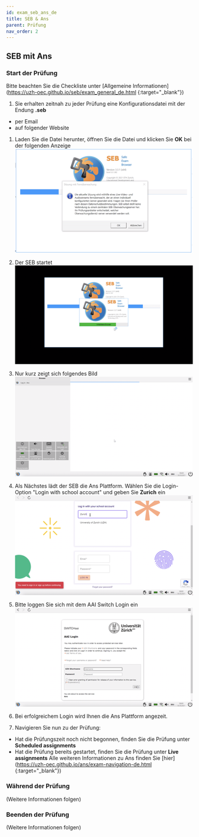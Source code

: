 ```yaml
---
id: exam_seb_ans_de
title: SEB & Ans
parent: Prüfung
nav_order: 2
---
```


## SEB mit Ans

### Start der Prüfung
Bitte beachten Sie die Checkliste unter [Allgemeine Informationen](https://uzh-oec.github.io/seb/exam_general_de.html {:target="_blank"})

1. Sie erhalten zeitnah zu jeder Prüfung eine Konfigurationsdatei mit der Endung **.seb** 
* per Email
* auf folgender Website

1. Laden Sie die Datei herunter, öffnen Sie die Datei und klicken Sie **OK** bei der folgenden Anzeige
[![SEB-Ans-openfile](assets/SEB_Ans_openfile.png)](SEB_Ans_openfile.png)

1. Der SEB startet 
[![SEB-Ans-start](assets/SEB_Ans_start.png)](SEB_Ans_start.png)

1. Nur kurz zeigt sich folgendes Bild
[![SEB-Ans-start](assets/SEB_Ans_success.png)](SEB_Ans_success.png)

1. Als Nächstes lädt der SEB die Ans Plattform. Wählen Sie die Login-Option "Login with school account" und geben Sie **Zurich** ein
[![SEB-Ans-start](assets/SEB_Ans_login.png)](SEB_Ans_login.png)

1. Bitte loggen Sie sich mit dem AAI Switch Login ein
[![SEB-Ans-start](assets/SEB_Ans_AAILogin.png)](SEB_Ans_AAILogin.png)

1. Bei erfolgreichem Login wird Ihnen die Ans Plattform angezeit. 
1. Navigieren Sie nun zu der Prüfung:
* Hat die Prüfungszeit noch nicht begonnen, finden Sie die Prüfung unter **Scheduled assignments**
* Hat die Prüfung bereits gestartet, finden Sie die Prüfung unter **Live assignments**
Alle weiteren Informationen zu Ans finden Sie [hier](https://uzh-oec.github.io/ans/exam-navigation-de.html {:target="_blank"})

### Während der Prüfung
(Weitere Informationen folgen)

### Beenden der Prüfung
(Weitere Informationen folgen)
